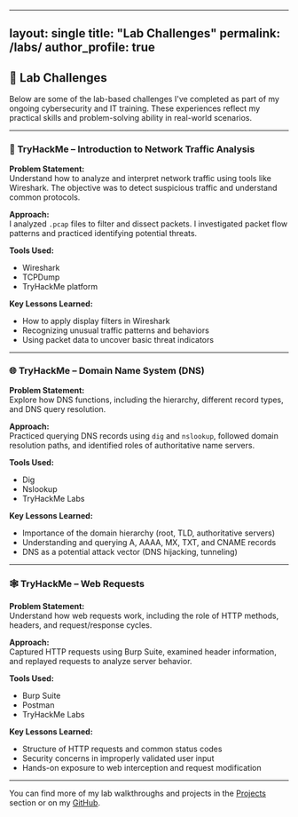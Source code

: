 
---
layout: single
title: "Lab Challenges"
permalink: /labs/
author_profile: true
---

## 🧪 Lab Challenges

Below are some of the lab-based challenges I've completed as part of my ongoing cybersecurity and IT training. These experiences reflect my practical skills and problem-solving ability in real-world scenarios.

---

### 🔐 TryHackMe – Introduction to Network Traffic Analysis

**Problem Statement:**  
Understand how to analyze and interpret network traffic using tools like Wireshark. The objective was to detect suspicious traffic and understand common protocols.

**Approach:**  
I analyzed `.pcap` files to filter and dissect packets. I investigated packet flow patterns and practiced identifying potential threats.

**Tools Used:**  
- Wireshark  
- TCPDump  
- TryHackMe platform  

**Key Lessons Learned:**  
- How to apply display filters in Wireshark  
- Recognizing unusual traffic patterns and behaviors  
- Using packet data to uncover basic threat indicators  

---

### 🌐 TryHackMe – Domain Name System (DNS)

**Problem Statement:**  
Explore how DNS functions, including the hierarchy, different record types, and DNS query resolution.

**Approach:**  
Practiced querying DNS records using `dig` and `nslookup`, followed domain resolution paths, and identified roles of authoritative name servers.

**Tools Used:**  
- Dig  
- Nslookup  
- TryHackMe Labs  

**Key Lessons Learned:**  
- Importance of the domain hierarchy (root, TLD, authoritative servers)  
- Understanding and querying A, AAAA, MX, TXT, and CNAME records  
- DNS as a potential attack vector (DNS hijacking, tunneling)

---

### 🕸️ TryHackMe – Web Requests

**Problem Statement:**  
Understand how web requests work, including the role of HTTP methods, headers, and request/response cycles.

**Approach:**  
Captured HTTP requests using Burp Suite, examined header information, and replayed requests to analyze server behavior.

**Tools Used:**  
- Burp Suite  
- Postman  
- TryHackMe Labs  

**Key Lessons Learned:**  
- Structure of HTTP requests and common status codes  
- Security concerns in improperly validated user input  
- Hands-on exposure to web interception and request modification

---

You can find more of my lab walkthroughs and projects in the [Projects](/projects) section or on my [GitHub](https://github.com/trizkemmah).
